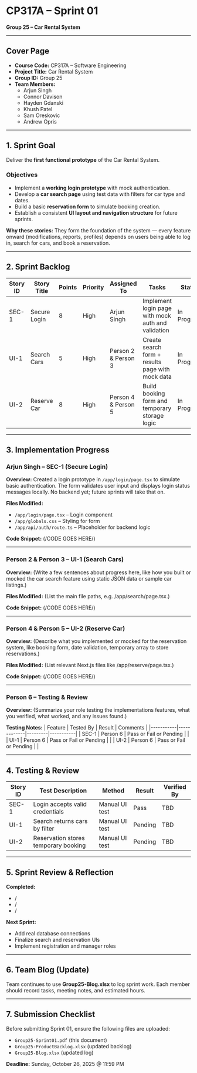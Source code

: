 # CP317A – Sprint 01
**Group 25 – Car Rental System**

---

## Cover Page
- **Course Code:** CP317A – Software Engineering
- **Project Title:** Car Rental System
- **Group ID:** Group 25
- **Team Members:**
  - Arjun Singh
  - Connor Davison
  - Hayden Gdanski
  - Khush Patel
  - Sam Oreskovic
  - Andrew Opris

---

## 1. Sprint Goal
Deliver the **first functional prototype** of the Car Rental System.

### Objectives
- Implement a **working login prototype** with mock authentication.
- Develop a **car search page** using test data with filters for car type and dates.
- Build a basic **reservation form** to simulate booking creation.
- Establish a consistent **UI layout and navigation structure** for future sprints.

**Why these stories:**
They form the foundation of the system — every feature onward (modifications, reports, profiles) depends on users being able to log in, search for cars, and book a reservation.

---

## 2. Sprint Backlog
| Story ID | Story Title | Points | Priority | Assigned To | Tasks | Status |
|-----------|-------------|---------|-----------|--------------|--------|---------|
| SEC-1 | Secure Login | 8 | High | Arjun Singh | Implement login page with mock auth and validation | In Progress |
| UI-1 | Search Cars | 5 | High | Person 2 & Person 3 | Create search form + results page with mock data | In Progress |
| UI-2 | Reserve Car | 8 | High | Person 4 & Person 5 | Build booking form and temporary storage logic | In Progress |

---

## 3. Implementation Progress

### Arjun Singh – SEC-1 (Secure Login)
**Overview:**
Created a login prototype in `/app/login/page.tsx` to simulate basic authentication.
The form validates user input and displays login status messages locally.
No backend yet; future sprints will take that on.

**Files Modified:**  
- `/app/login/page.tsx` – Login component
- `/app/globals.css` – Styling for form
- `/app/api/auth/route.ts` – Placeholder for backend logic

**Code Snippet:**
(/CODE GOES HERE/)

---

### Person 2 & Person 3 – UI-1 (Search Cars)
**Overview:**
(Write a few sentences about progress here, like how you built or mocked the car search feature using static JSON data or sample car listings.)

**Files Modified:**
(List the main file paths, e.g. /app/search/page.tsx.)

**Code Snippet:**
(/CODE GOES HERE/)

---

### Person 4 & Person 5 – UI-2 (Reserve Car)
**Overview:**
(Describe what you implemented or mocked for the reservation system, like booking form, date validation, temporary array to store reservations.)

**Files Modified:**
(List relevant Next.js files like /app/reserve/page.tsx.)

**Code Snippet:**
(/CODE GOES HERE/)

---

### Person 6 – Testing & Review

**Overview:**
(Summarize your role testing the implementations features, what you verified, what worked, and any issues found.)

**Testing Notes:**
| Feature | Tested By | Result | Comments |
|-----------|-------------|---------|-----------|
| SEC-1 | Person 6 | Pass or Fail or Pending |  |
| UI-1 | Person 6 | Pass or Fail or Pending |  |
| UI-2 | Person 6 | Pass or Fail or Pending |  |

---

## **4. Testing & Review**
| Story ID | Test Description | Method | Result | Verified By |
|-----------|------------------|---------|---------|--------------|
| SEC-1 | Login accepts valid credentials | Manual UI test | Pass | TBD |
| UI-1 | Search returns cars by filter | Manual UI test | Pending | TBD |
| UI-2 | Reservation stores temporary booking | Manual UI test | Pending | TBD |

---

## **5. Sprint Review & Reflection**
**Completed:**  
- /
- /
- /

**Next Sprint:**  
- Add real database connections
- Finalize search and reservation UIs
- Implement registration and manager roles

---

## **6. Team Blog (Update)**
Team continues to use **Group25-Blog.xlsx** to log sprint work.
Each member should record tasks, meeting notes, and estimated hours.

---

## **7. Submission Checklist**
Before submitting Sprint 01, ensure the following files are uploaded:
- `Group25-Sprint01.pdf` (this document)
- `Group25-ProductBacklog.xlsx` (updated backlog)
- `Group25-Blog.xlsx` (updated log)

**Deadline:** Sunday, October 26, 2025 @ 11:59 PM
